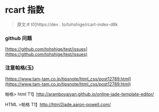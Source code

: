 # rcart 指数

> 原文:# t0]https://dev . to/tohshige/rcart-index-d8k

### github 问题

[https://github.com/tohshige/test/issues](https://github.com/tohshige/test/issues)

### 注意帕格(玉)

[https://www.tam-tam.co.jp/tipsnote/html_css/post12789.html](https://www.tam-tam.co.jp/tipsnote/html_css/post12789.html)

帕格> html
T1】http://aramboyajyan.github.io/online-jade-template-editor/

HTML >帕格
T1】http://html2jade.aaron-powell.com/